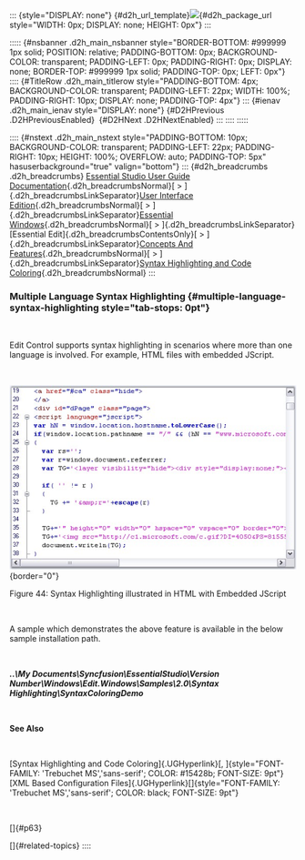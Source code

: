 ::: {style="DISPLAY: none"}
[](ms-xhelp:///?Id=d2h_url_template){#d2h_url_template}![](!package_url!){#d2h_package_url style="WIDTH: 0px; DISPLAY: none; HEIGHT: 0px"}
:::

::::: {#nsbanner .d2h_main_nsbanner style="BORDER-BOTTOM: #999999 1px solid; POSITION: relative; PADDING-BOTTOM: 0px; BACKGROUND-COLOR: transparent; PADDING-LEFT: 0px; PADDING-RIGHT: 0px; DISPLAY: none; BORDER-TOP: #999999 1px solid; PADDING-TOP: 0px; LEFT: 0px"}
:::: {#TitleRow .d2h_main_titlerow style="PADDING-BOTTOM: 4px; BACKGROUND-COLOR: transparent; PADDING-LEFT: 22px; WIDTH: 100%; PADDING-RIGHT: 10px; DISPLAY: none; PADDING-TOP: 4px"}
::: {#ienav .d2h_main_ienav style="DISPLAY: none"}
[](ms-xhelp:///?Id=824a8aae-70d7-4c6a-bfec-d3a0ff60517d){#D2HPrevious .D2HPreviousEnabled}  [](ms-xhelp:///?Id=f0192b3e-71b0-4238-abcc-482a4b1351ed){#D2HNext .D2HNextEnabled}
:::
::::
:::::

:::: {#nstext .d2h_main_nstext style="PADDING-BOTTOM: 10px; BACKGROUND-COLOR: transparent; PADDING-LEFT: 22px; PADDING-RIGHT: 10px; HEIGHT: 100%; OVERFLOW: auto; PADDING-TOP: 5px" hasuserbackground="true" valign="bottom"}
::: {#d2h_breadcrumbs .d2h_breadcrumbs}
[Essential Studio User Guide Documentation](ms-xhelp:///?Id=12457748-09e3-4d74-a240-8e049cedf030){.d2h_breadcrumbsNormal}[ \> ]{.d2h_breadcrumbsLinkSeparator}[User Interface Edition](ms-xhelp:///?Id=c29296b7-531c-413b-a0ec-488ca1f7f669){.d2h_breadcrumbsNormal}[ \> ]{.d2h_breadcrumbsLinkSeparator}[Essential Windows](ms-xhelp:///?Id=e60759d8-47a4-4570-9d7a-16a68d63f2ea){.d2h_breadcrumbsNormal}[ \> ]{.d2h_breadcrumbsLinkSeparator}[Essential Edit]{.d2h_breadcrumbsContentsOnly}[ \> ]{.d2h_breadcrumbsLinkSeparator}[Concepts And Features](ms-xhelp:///?Id=7c39cee6-8434-4711-a18e-efaba8ac85c0){.d2h_breadcrumbsNormal}[ \> ]{.d2h_breadcrumbsLinkSeparator}[Syntax Highlighting and Code Coloring](ms-xhelp:///?Id=ec6b6329-ea1a-4fee-b35d-a5315e880f87){.d2h_breadcrumbsNormal}
:::

### Multiple Language Syntax Highlighting {#multiple-language-syntax-highlighting style="tab-stops: 0pt"}

 

Edit Control supports syntax highlighting in scenarios where more than one language is involved. For example, HTML files with embedded JScript.

 

![](ImagesExt/image90_45.jpg){border="0"}

Figure 44: Syntax Highlighting illustrated in HTML with Embedded JScript

 

A sample which demonstrates the above feature is available in the below sample installation path.

 

***..\\My Documents\\Syncfusion\\EssentialStudio\\Version Number\\Windows\\Edit.Windows\\Samples\\2.0\\Syntax Highlighting\\SyntaxColoringDemo***

 

**See Also**

 

[Syntax Highlighting and Code Coloring]{.UGHyperlink}[, ]{style="FONT-FAMILY: 'Trebuchet MS','sans-serif'; COLOR: #15428b; FONT-SIZE: 9pt"}[XML Based Configuration Files]{.UGHyperlink}[]{style="FONT-FAMILY: 'Trebuchet MS','sans-serif'; COLOR: black; FONT-SIZE: 9pt"}

 

[]{#p63} 

[]{#related-topics}
::::
